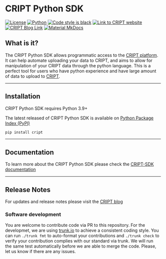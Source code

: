 # CRIPT Python SDK



[![License](https://img.shields.io/github/license/C-Accel-CRIPT/cript?style=flat-square)](https://github.com/C-Accel-CRIPT/cript/blob/master/LICENSE.txt)
[![Python](https://img.shields.io/badge/Language-Python%203.9+-blue?style=flat-square&logo=python)](https://www.python.org/)
[![Code style is black](https://img.shields.io/badge/Code%20Style-black-000000.svg?style=flat-square&logo=python)](https://github.com/psf/black)
[![Link to CRIPT website](https://img.shields.io/badge/platform-criptapp.org-blueviolet?style=flat-square)](https://criptapp.org/)
[![CRIPT Blog Link](https://img.shields.io/badge/Blog-blog.criptapp.org-blueviolet?style=flat-square)](https://blog.criptapp.org)
[![Material MkDocs](https://img.shields.io/badge/Docs-mkdocs--material-blueviolet?style=flat-square&logo=markdown)](https://squidfunk.github.io/mkdocs-material/)

## What is it?

The CRIPT Python SDK allows programmatic access to the [CRIPT platform](https://criptapp.org). It can help automate uploading your data to CRIPT, and aims to allow for manipulation of your CRIPT data through the python language. This is a perfect tool for users who have python experience and have large amount of data to upload to [CRIPT](https://criptapp.org).

---

## Installation

CRIPT Python SDK requires Python 3.9+

The latest released of CRIPT Python SDK is available on [Python Package Index (PyPI)](https://pypi.org/project/cript/)

```bash
pip install cript
```

---

## Documentation

To learn more about the CRIPT Python SDK please check the [CRIPT-SDK documentation](https://c-accel-cript.github.io/cript/)

---

## Release Notes

For updates and release notes please visit the [CRIPT blog](https://blog.criptapp.org)

### Software development

You are welcome to contribute code via PR to this repository.
For the developmet, we are using [trunk.io](https://trunk.io) to achieve a consistent coding style.
You can run `./trunk fmt` to auto-format your contributions and `./trunk check` to verify your contribution complies with our standard via trunk.
We will run the same test automatically before we are able to merge the code.
Please, let us know if there are any issues.
